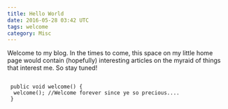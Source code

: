 ```yaml
---
title: Hello World
date: 2016-05-28 03:42 UTC
tags: welcome
category: Misc
---
```

Welcome to my blog. In the times to come, this space on my little home page would contain (hopefully) interesting articles on the myraid of things that interest me. So stay tuned!

<pre><code class="java">
 public void welcome() {
  welcome(); //Welcome forever since ye so precious....
 }
</code></pre>